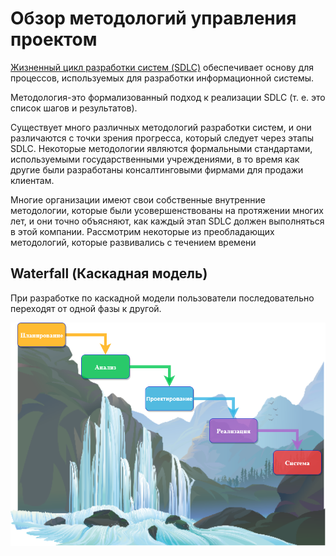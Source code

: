# Обзор методологий управления проектом

[Жизненный цикл разработки систем (SDLC)](../1_lecture/lecture.md)
обеспечивает основу для процессов, используемых для разработки
информационной системы.

Методология-это формализованный подход к реализации SDLC (т. е. это
список шагов и результатов).

Существует много различных методологий разработки систем, и они
различаются с точки зрения прогресса, который следует через этапы SDLC.
Некоторые методологии являются формальными стандартами, используемыми
государственными учреждениями, в то время как другие были разработаны
консалтинговыми фирмами для продажи клиентам.

Многие организации имеют свои собственные внутренние методологии,
которые были усовершенствованы на протяжении многих лет, и они точно
объясняют, как каждый этап SDLC должен выполняться в этой компании.
Рассмотрим некоторые из преобладающих методологий, которые развивались с
течением времени

## Waterfall (Каскадная модель)
При разработке по каскадной модели пользователи последовательно
переходят от одной фазы к другой.

![Screenshot](img/waterfall.png)